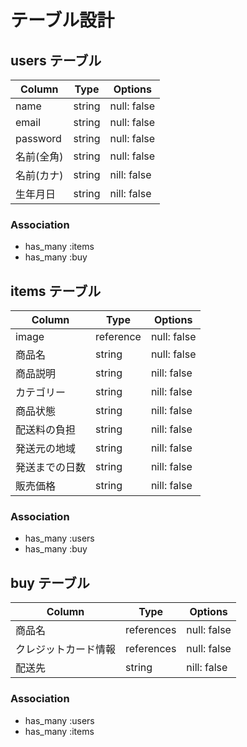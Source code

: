 # テーブル設計

## users テーブル

| Column   | Type   | Options     |
| -------- | ------ | ----------- |
| name     | string | null: false |
| email    | string | null: false |
| password | string | null: false |
| 名前(全角)| string | null: false |
|名前(カナ) | string | nill: false |
| 生年月日  | string | nill: false |


### Association

- has_many :items
- has_many :buy


## items テーブル

| Column | Type   | Options     |
| ------ | ------ | ----------- |
| image  | reference | null: false |
| 商品名  | string | null: false |
| 商品説明 | string | nill: false |
| カテゴリー | string | nill: false |
| 商品状態 | string | nill: false |
| 配送料の負担 | string | nill: false |
| 発送元の地域 | string | nill: false |
| 発送までの日数 | string | nill: false |
| 販売価格 | string | nill: false |

### Association

- has_many :users
- has_many :buy


## buy テーブル

| Column | Type       | Options                        |
| ------ | ---------- | ------------------------------ |
| 商品名   | references | null: false |
| クレジットカード情報 | references | null: false |
| 配送先 | string | nill: false |
### Association

- has_many :users
- has_many :items
